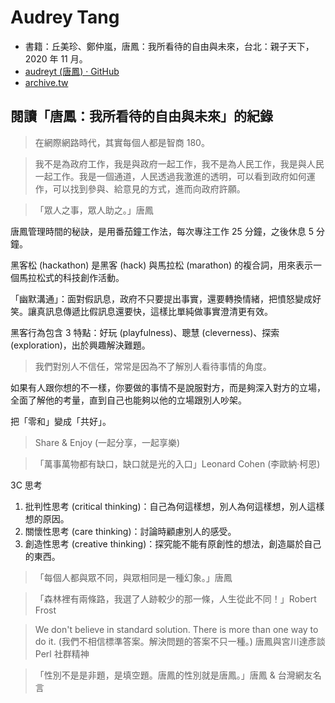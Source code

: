 # Audrey Tang

* 書籍：丘美珍、鄭仲嵐，唐鳳：我所看待的自由與未來，台北：親子天下，2020 年 11 月。
* [audreyt (唐鳳) · GitHub](https://github.com/audreyt)
* [archive.tw](http://archive.tw/)

## 閱讀「唐鳳：我所看待的自由與未來」的紀錄

> 在網際網路時代，其實每個人都是智商 180。

> 我不是為政府工作，我是與政府一起工作，我不是為人民工作，我是與人民一起工作。我是一個通道，人民透過我激進的透明，可以看到政府如何運作，可以找到參與、給意見的方式，進而向政府許願。

> 「眾人之事，眾人助之。」唐鳳

唐鳳管理時間的秘訣，是用番茄鐘工作法，每次專注工作 25 分鐘，之後休息 5 分鐘。

黑客松 (hackathon) 是黑客 (hack) 與馬拉松 (marathon) 的複合詞，用來表示一個馬拉松式的科技創作活動。

「幽默溝通」：面對假訊息，政府不只要提出事實，還要轉換情緒，把憤怒變成好笑。讓真訊息傳遞比假訊息還要快，這樣比單純做事實澄清更有效。

黑客行為包含 3 特點：好玩 (playfulness)、聰慧 (cleverness)、探索 (exploration)，出於興趣解決難題。

> 我們對別人不信任，常常是因為不了解別人看待事情的角度。

如果有人跟你想的不一樣，你要做的事情不是說服對方，而是夠深入對方的立場，全面了解他的考量，直到自己也能夠以他的立場跟別人吵架。

把「零和」變成「共好」。

> Share & Enjoy (一起分享，一起享樂)

> 「萬事萬物都有缺口，缺口就是光的入口」Leonard Cohen (李歐納·柯恩)

3C 思考
1. 批判性思考 (critical thinking)：自己為何這樣想，別人為何這樣想，別人這樣想的原因。
2. 關懷性思考 (care thinking)：討論時顧慮別人的感受。
3. 創造性思考 (creative thinking)：探究能不能有原創性的想法，創造屬於自己的東西。

> 「每個人都與眾不同，與眾相同是一種幻象。」唐鳳

> 「森林裡有兩條路，我選了人跡較少的那一條，人生從此不同！」Robert Frost

> We don't believe in standard solution. There is more than one way to do it. (我們不相信標準答案。解決問題的答案不只一種。) 唐鳳與宮川達彥談 Perl 社群精神

> 「性別不是是非題，是填空題。唐鳳的性別就是唐鳳。」唐鳳 & 台灣網友名言
